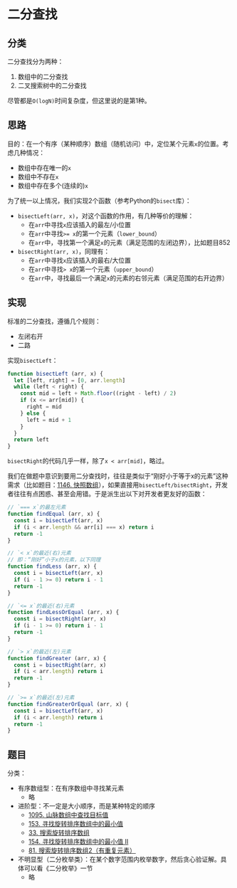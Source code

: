 # 二分查找

## 分类

二分查找分为两种：

1. 数组中的二分查找
1. 二叉搜索树中的二分查找

尽管都是`O(logN)`时间复杂度，但这里说的是第1种。

## 思路

目的：在一个有序（某种顺序）数组（随机访问）中，定位某个元素`x`的位置。考虑几种情况：

- 数组中存在唯一的`x`
- 数组中不存在`x`
- 数组中存在多个(连续的)`x`

为了统一以上情况，我们实现2个函数（参考Python的`bisect`库）：

- `bisectLeft(arr, x)`，对这个函数的作用，有几种等价的理解：
  - 在`arr`中寻找`x`应该插入的最左/小位置
  - 在`arr`中寻找`>= x`的第一个元素（`lower_bound`）
  - 在`arr`中，寻找第一个满足`x`的元素（满足范围的左闭边界），比如题目852
- `bisectRight(arr, x)`，同理有：
  - 在`arr`中寻找`x`应该插入的最右/大位置
  - 在`arr`中寻找`> x`的第一个元素（`upper_bound`）
  - 在`arr`中，寻找最后一个满足`x`的元素的右邻元素（满足范围的右开边界）

## 实现

标准的二分查找，遵循几个规则：

- 左闭右开
- 二路

实现`bisectLeft`：

```js
function bisectLeft (arr, x) {
  let [left, right] = [0, arr.length]
  while (left < right) {
    const mid = left + Math.floor((right - left) / 2)
    if (x <= arr[mid]) {
      right = mid
    } else {
      left = mid + 1
    }
  }
  return left
}
```

`bisectRight`的代码几乎一样，除了`x < arr[mid]`，略过。

我们在做题中意识到要用二分查找时，往往是类似于“刚好小于等于x的元素”这种需求（比如题目：[1146. 快照数组](https://leetcode-cn.com/problems/snapshot-array/)），如果直接用`bisectLeft/bisectRight`，开发者往往有点困惑、甚至会用错。于是派生出以下对开发者更友好的函数：

```js
// `=== x`的最左元素
function findEqual (arr, x) {
  const i = bisectLeft(arr, x)
  if (i < arr.length && arr[i] === x) return i
  return -1
}

// `< x`的最近(右)元素
// 即：“刚好”小于x的元素，以下同理
function findLess (arr, x) {
  const i = bisectLeft(arr, x)
  if (i - 1 >= 0) return i - 1
  return -1
}

// `<= x`的最近(右)元素
function findLessOrEqual (arr, x) {
  const i = bisectRight(arr, x)
  if (i - 1 >= 0) return i - 1
  return -1
}

// `> x`的最近(左)元素
function findGreater (arr, x) {
  const i = bisectRight(arr, x)
  if (i < arr.length) return i
  return -1
}

// `>= x`的最近(左)元素
function findGreaterOrEqual (arr, x) {
  const i = bisectLeft(arr, x)
  if (i < arr.length) return i
  return -1
}
```

## 题目

分类：

- 有序数组型：在有序数组中寻找某元素
  - 略
- 进阶型：不一定是大小顺序，而是某种特定的顺序
  - [1095. 山脉数组中查找目标值](https://leetcode-cn.com/problems/find-in-mountain-array/)
  - [153. 寻找旋转排序数组中的最小值](https://leetcode-cn.com/problems/find-minimum-in-rotated-sorted-array/)
  - [33. 搜索旋转排序数组](https://leetcode-cn.com/problems/search-in-rotated-sorted-array/)
  - [154. 寻找旋转排序数组中的最小值 II](https://leetcode-cn.com/problems/find-minimum-in-rotated-sorted-array-ii/)
  - [81. 搜索旋转排序数组2（有重复元素）](https://leetcode-cn.com/problems/search-in-rotated-sorted-array-ii/submissions/)
- 不明显型（二分枚举类）：在某个数字范围内枚举数字，然后贪心验证解。具体可以看《二分枚举》一节
  - 略

